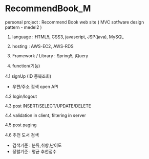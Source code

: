 # RecommendBook_M
personal project : Recommend Book web site ( MVC sotfware design pattern -  medel2 )


1. language : HTML5, CSS3, javascript, JSP(java), MySQL

2. hosting : AWS-EC2, AWS-RDS

3. Framework / Library : Spring5, jQuery


4. function(기능)

4.1 signUp (ID 중복조회)
  - 우편/주소 검색 open API

4.2 login/logout

4.3 post INSERT/SELECT/UPDATE/DELETE

4.4 validation in client, filtering in server

4.5 post paging

4.6 추천 도서 검색
  - 검색기준 : 분류,취향,난이도
  - 정렬기준 : 평균 추천점수
